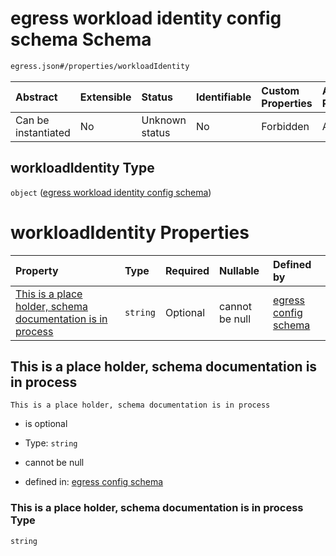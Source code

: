 # egress workload identity config schema Schema

```txt
egress.json#/properties/workloadIdentity
```



| Abstract            | Extensible | Status         | Identifiable | Custom Properties | Additional Properties | Access Restrictions | Defined In                                                 |
| :------------------ | :--------- | :------------- | :----------- | :---------------- | :-------------------- | :------------------ | :--------------------------------------------------------- |
| Can be instantiated | No         | Unknown status | No           | Forbidden         | Allowed               | none                | [egress.json\*](../out/egress.json "open original schema") |

## workloadIdentity Type

`object` ([egress workload identity config schema](egress-properties-egress-workload-identity-config-schema.md))

# workloadIdentity Properties

| Property                                                                                                                 | Type     | Required | Nullable       | Defined by                                                                                                                                                                                                                                                                |
| :----------------------------------------------------------------------------------------------------------------------- | :------- | :------- | :------------- | :------------------------------------------------------------------------------------------------------------------------------------------------------------------------------------------------------------------------------------------------------------------------ |
| [This is a place holder, schema documentation is in process](#this-is-a-place-holder-schema-documentation-is-in-process) | `string` | Optional | cannot be null | [egress config schema](egress-properties-egress-workload-identity-config-schema-properties-this-is-a-place-holder-schema-documentation-is-in-process.md "egress.json#/properties/workloadIdentity/properties/This is a place holder, schema documentation is in process") |

## This is a place holder, schema documentation is in process



`This is a place holder, schema documentation is in process`

* is optional

* Type: `string`

* cannot be null

* defined in: [egress config schema](egress-properties-egress-workload-identity-config-schema-properties-this-is-a-place-holder-schema-documentation-is-in-process.md "egress.json#/properties/workloadIdentity/properties/This is a place holder, schema documentation is in process")

### This is a place holder, schema documentation is in process Type

`string`
